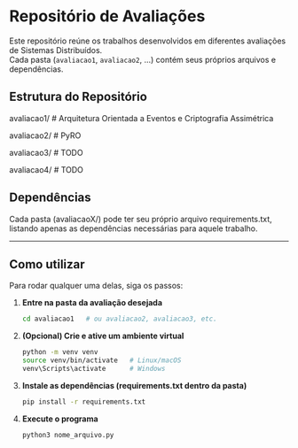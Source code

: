 # Repositório de Avaliações

Este repositório reúne os trabalhos desenvolvidos em diferentes avaliações de Sistemas Distribuídos.  
Cada pasta (`avaliacao1`, `avaliacao2`, ...) contém seus próprios arquivos e dependências.

## Estrutura do Repositório
avaliacao1/   # Arquitetura Orientada a Eventos e Criptografia Assimétrica

avaliacao2/   # PyRO  

avaliacao3/   # TODO

avaliacao4/   # TODO  


## Dependências
Cada pasta (avaliacaoX/) pode ter seu próprio arquivo requirements.txt, listando apenas as dependências necessárias para aquele trabalho.

---
## Como utilizar

Para rodar qualquer uma delas, siga os passos:

1. **Entre na pasta da avaliação desejada**  
   ```bash
   cd avaliacao1   # ou avaliacao2, avaliacao3, etc.
2. **(Opcional) Crie e ative um ambiente virtual**
   ```bash
   python -m venv venv
   source venv/bin/activate   # Linux/macOS
   venv\Scripts\activate      # Windows
3. **Instale as dependências (requirements.txt dentro da pasta)**
   ```bash
   pip install -r requirements.txt
4. **Execute o programa**
   ```bash
   python3 nome_arquivo.py

